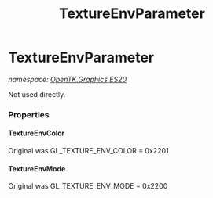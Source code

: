 ﻿---
title: TextureEnvParameter
---

# TextureEnvParameter
_namespace: [OpenTK.Graphics.ES20](N-OpenTK.Graphics.ES20.html)_

Not used directly.



### Properties

#### TextureEnvColor
Original was GL_TEXTURE_ENV_COLOR = 0x2201
#### TextureEnvMode
Original was GL_TEXTURE_ENV_MODE = 0x2200

